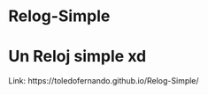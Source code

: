 # Relog-Simple
<h1 style=color:"red">Un Reloj simple xd</h1>
Link: https://toledofernando.github.io/Relog-Simple/
